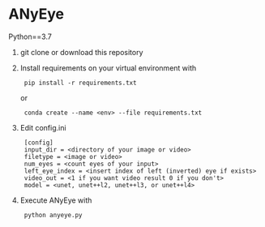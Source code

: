 # ANyEye

Python==3.7

1. git clone or download this repository

2. Install requirements on your virtual environment with

        pip install -r requirements.txt

    or

        conda create --name <env> --file requirements.txt

3. Edit config.ini

        [config]
        input_dir = <directory of your image or video>
        filetype = <image or video>
        num_eyes = <count eyes of your input>
        left_eye_index = <insert index of left (inverted) eye if exists>
        video_out = <1 if you want video result 0 if you don't>
        model = <unet, unet++l2, unet++l3, or unet++l4>

4. Execute ANyEye with

        python anyeye.py

